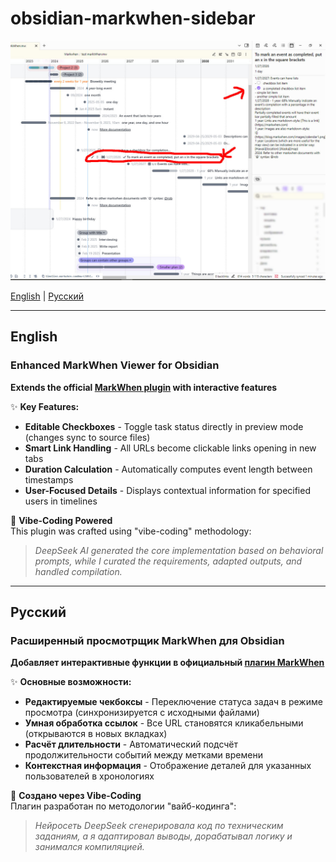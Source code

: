 # obsidian-markwhen-sidebar

[![sidebar](https://github.com/Konfetigr/obsidian-markwhen-sidebar/blob/main/photo/markwhen-sidebar-plugin-ph01.jpg)](https://github.com/Konfetigr/obsidian-markwhen-sidebar/blob/main/photo/markwhen-sidebar-plugin-ph01.jpg)

[English](#english) | [Русский](#русский)

---


## English
### Enhanced MarkWhen Viewer for Obsidian  
**Extends the official [MarkWhen plugin](https://github.com/mark-when/obsidian-plugin) with interactive features**

✨ **Key Features:**  
- **Editable Checkboxes** - Toggle task status directly in preview mode (changes sync to source files)
- **Smart Link Handling** - All URLs become clickable links opening in new tabs
- **Duration Calculation** - Automatically computes event length between timestamps
- **User-Focused Details** - Displays contextual information for specified users in timelines

🔧 **Vibe-Coding Powered**  
This plugin was crafted using "vibe-coding" methodology:  
> *DeepSeek AI generated the core implementation based on behavioral prompts, while I curated the requirements, adapted outputs, and handled compilation.*

---

## Русский
### Расширенный просмотрщик MarkWhen для Obsidian  
**Добавляет интерактивные функции в официальный [плагин MarkWhen](https://github.com/mark-when/obsidian-plugin)**

✨ **Основные возможности:**  
- **Редактируемые чекбоксы** - Переключение статуса задач в режиме просмотра (синхронизируется с исходными файлами)
- **Умная обработка ссылок** - Все URL становятся кликабельными (открываются в новых вкладках)
- **Расчёт длительности** - Автоматический подсчёт продолжительности событий между метками времени
- **Контекстная информация** - Отображение деталей для указанных пользователей в хронологиях

🔧 **Создано через Vibe-Coding**  
Плагин разработан по методологии "вайб-кодинга":  
> *Нейросеть DeepSeek сгенерировала код по техническим заданиям, а я адаптировал выводы, дорабатывал логику и занимался компиляцией.*
